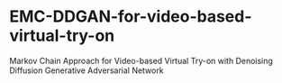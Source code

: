 # EMC-DDGAN-for-video-based-virtual-try-on
Markov Chain Approach for Video-based Virtual Try-on with Denoising Diffusion Generative Adversarial Network
